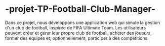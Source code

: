# -projet-TP-Football-Club-Manager-
Dans ce projet, nous développons une application web qui simule la gestion d'un club de football, inspirée de FIFA Ultimate Team. Les utilisateurs peuvent créer et gérer leur propre club de football, acheter des joueurs, former des équipes et, optionnellement, participer à des compétitions.
